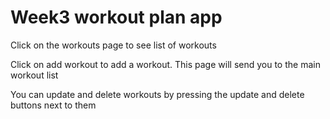 # Week3 workout plan app
Click on the workouts page to see list of workouts

Click on add workout to add a workout. This page will send you to the main workout list

You can update and delete workouts by pressing the update and delete buttons next to them